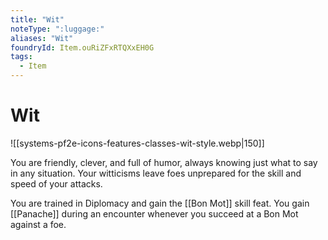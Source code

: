 ```yaml
---
title: "Wit"
noteType: ":luggage:"
aliases: "Wit"
foundryId: Item.ouRiZFxRTQXxEH0G
tags:
  - Item
---
```


# Wit
![[systems-pf2e-icons-features-classes-wit-style.webp|150]]

You are friendly, clever, and full of humor, always knowing just what to say in any situation. Your witticisms leave foes unprepared for the skill and speed of your attacks.

You are trained in Diplomacy and gain the [[Bon Mot]] skill feat. You gain [[Panache]] during an encounter whenever you succeed at a Bon Mot against a foe.
